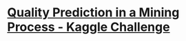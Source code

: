 # **[Quality Prediction in a Mining Process - Kaggle Challenge](https://www.kaggle.com/edumagalhaes/quality-prediction-in-a-mining-process)**
